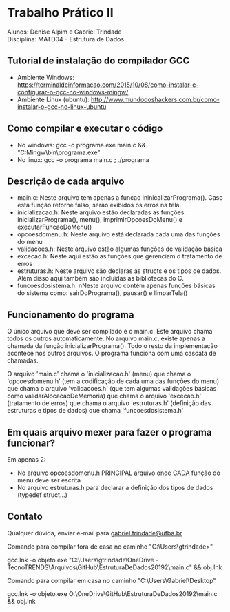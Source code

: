 # Trabalho Prático II

Alunos: Denise Alpim e Gabriel Trindade <br />
Disciplina: MATD04 - Estrutura de Dados <br />

## Tutorial de instalação do compilador GCC
	
* Ambiente Windows: https://terminaldeinformacao.com/2015/10/08/como-instalar-e-configurar-o-gcc-no-windows-mingw/
* Ambiente Linux (ubuntu): http://www.mundodoshackers.com.br/como-instalar-o-gcc-no-linux-ubuntu

## Como compilar e executar o código

* No windows: gcc -o programa.exe main.c && "C:Mingw\bin\programa.exe"
* No linux: gcc -o programa main.c ; ./programa

## Descrição de cada arquivo

* main.c: Neste arquivo tem apenas a funcao ininicalizarPrograma(). Caso esta função retorne falso, serão exibidos os erros na tela.
* inicializacao.h: Neste arquivo estão declaradas as funções: inicializarPrograma(), menu(), imprimirOpcoesDoMenu() e executarFuncaoDoMenu()
* opcoesdomenu.h: Neste arquivo está declarada cada uma das funções do menu
* validacoes.h: Neste arquivo estão algumas funções de validação básica
* excecao.h: Neste aqui estão as funções que gerenciam o tratamento de erros
* estruturas.h: Neste arquivo são declaras as structs e os tipos de dados. Além disso aqui também são incluidas as bibliotecas do C.
* funcoesdosistema.h: nNeste arquivo contém apenas funções básicas do sistema como: sairDoPrograma(), pausar() e limparTela()

## Funcionamento do programa

O único arquivo que deve ser compilado é o main.c. Este arquivo chama todos os outros automaticamente. No arquivo main.c, existe apenas a chamada da função inicializarPrograma(). Todo o resto da implementação acontece nos outros arquivos. O programa funciona com uma cascata de chamadas.

O arquivo 'main.c' chama o 'inicializacao.h' (menu) que chama o 'opcoesdomenu.h' (tem a codificação de cada uma das funções do menu) que chama o arquivo 'validacoes.h' (que tem algumas validações básicas como validarAlocacaoDeMemoria) que chama o arquivo 'excecao.h' (tratamento de erros) que chama o arquivo 'estruturas.h' (definição das estruturas e tipos de dados) que chama 'funcoesdosistema.h'

## Em quais arquivo mexer para fazer o programa funcionar?

Em apenas 2:

* No arquivo opcoesdomenu.h PRINCIPAL arquivo onde CADA função do menu deve ser escrita
* No arquivo estruturas.h para declarar a definição dos tipos de dados (typedef struct...)

## Contato

Qualquer dúvida, enviar e-mail para gabriel.trindade@ufba.br

Comando para compilar fora de casa no caminho "C:\Users\gtrindade>"

gcc.lnk -o objeto.exe "C:\Users\gtrindade\OneDrive - TecnoTRENDS\Arquivos\GitHub\EstruturaDeDados20192\main.c" && obj.lnk

Comando para compilar em casa no caminho "C:\Users\Gabriel\Desktop"

gcc.lnk -o objeto.exe O:\OneDrive\GitHub\EstruturaDeDados20192\main.c && obj.lnk	
